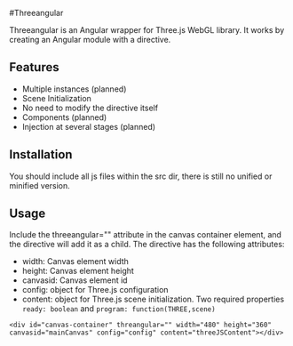 #Threeangular

Threeangular is an Angular wrapper for Three.js WebGL library.
It works by creating an Angular module with a directive.

## Features

- Multiple instances (planned)
- Scene Initialization
- No need to modify the directive itself
- Components (planned)
- Injection at several stages (planned)

## Installation

You should include all js files within the src dir, there is still no unified or minified version.

## Usage

Include the threeangular="" attribute in the canvas container element, and the directive will add it as a child.
The directive has the following attributes:

- width: Canvas element width
- height: Canvas element height
- canvasid: Canvas element id
- config: object for Three.js configuration
- content: object for Three.js scene initialization. Two required properties `ready: boolean` and `program: function(THREE,scene)`

```
<div id="canvas-container" threangular="" width="480" height="360" canvasid="mainCanvas" config="config" content="threeJSContent"></div>
```
